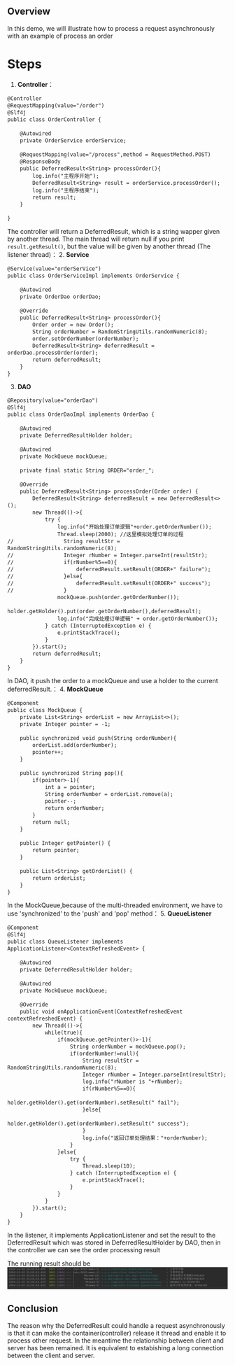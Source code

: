 ## Overview
In this demo, we will illustrate how to process a request asynchronously with an example of process an order 

# Steps  

1. **Controller**：
```
@Controller
@RequestMapping(value="/order")
@Slf4j
public class OrderController {

    @Autowired
    private OrderService orderService;

    @RequestMapping(value="/process",method = RequestMethod.POST)
    @ResponseBody
    public DeferredResult<String> processOrder(){
        log.info("主程序开始");
        DeferredResult<String> result = orderService.processOrder();
        log.info("主程序结束");
        return result;
    }

}
```
The controller will return a DeferredResult<String>, which is a string wapper given by another thread. 
The main thread will return null if you print ```result.getResult()```, but the value will be given by another thread (The listener thread)： 
2. **Service**
```
@Service(value="orderSerVice")
public class OrderServiceImpl implements OrderService {    

    @Autowired
    private OrderDao orderDao;

    @Override
    public DeferredResult<String> processOrder(){
        Order order = new Order();
        String orderNumber = RandomStringUtils.randomNumeric(8);
        order.setOrderNumber(orderNumber);
        DeferredResult<String> deferredResult = orderDao.processOrder(order);
        return deferredResult;
    }
}
```
3. **DAO**
```
@Repository(value="orderDao")
@Slf4j
public class OrderDaoImpl implements OrderDao {

    @Autowired
    private DeferredResultHolder holder;

    @Autowired
    private MockQueue mockQueue;

    private final static String ORDER="order_";

    @Override
    public DeferredResult<String> processOrder(Order order) {
        DeferredResult<String> deferredResult = new DeferredResult<>();
        new Thread(()->{
            try {
                log.info("开始处理订单逻辑"+order.getOrderNumber());
                Thread.sleep(2000); //这里模拟处理订单的过程
//                String resultStr = RandomStringUtils.randomNumeric(8);
//                Integer rNumber = Integer.parseInt(resultStr);
//                if(rNumber%5==0){
//                    deferredResult.setResult(ORDER+" failure");
//                }else{
//                    deferredResult.setResult(ORDER+" success");
//                }
                mockQueue.push(order.getOrderNumber());
                holder.getHolder().put(order.getOrderNumber(),deferredResult);
                log.info("完成处理订单逻辑" + order.getOrderNumber());
            } catch (InterruptedException e) {
                e.printStackTrace();
            }
        }).start();
        return deferredResult;
    }
}
```
In DAO, it push the order to a mockQueue and use a holder to the current deferredResult.： 
4. **MockQueue**
```
@Component
public class MockQueue {
    private List<String> orderList = new ArrayList<>();
    private Integer pointer = -1;

    public synchronized void push(String orderNumber){
        orderList.add(orderNumber);
        pointer++;
    }

    public synchronized String pop(){
        if(pointer>-1){
            int a = pointer;
            String orderNumber = orderList.remove(a);
            pointer--;
            return orderNumber;
        }
        return null;
    }

    public Integer getPointer() {
        return pointer;
    }

    public List<String> getOrderList() {
        return orderList;
    }
}
```
In the MockQueue,because of the multi-threaded environment, we have to use 'synchronized' to the 'push' and 'pop' method：
5. **QueueListener**
```
@Component
@Slf4j
public class QueueListener implements ApplicationListener<ContextRefreshedEvent> {

    @Autowired
    private DeferredResultHolder holder;

    @Autowired
    private MockQueue mockQueue;

    @Override
    public void onApplicationEvent(ContextRefreshedEvent contextRefreshedEvent) {
        new Thread(()->{
            while(true){
                if(mockQueue.getPointer()>-1){
                    String orderNumber = mockQueue.pop();
                    if(orderNumber!=null){
                        String resultStr = RandomStringUtils.randomNumeric(8);
                        Integer rNumber = Integer.parseInt(resultStr);
                        log.info("rNumber is "+rNumber);
                        if(rNumber%5==0){
                            holder.getHolder().get(orderNumber).setResult(" fail");
                        }else{
                            holder.getHolder().get(orderNumber).setResult(" success");
                        }
                        log.info("返回订单处理结果："+orderNumber);                        
                    }
                }else{
                    try {
                        Thread.sleep(10);
                    } catch (InterruptedException e) {
                        e.printStackTrace();
                    }
                }
            }
        }).start();
    }
}
```
In the listener, it implements ApplicationListener<ContextRefreshedEvent> and set the result to the DeferredResult which was stored in DeferredResultHolder by DAO, then in the controller we can see the order processing result

The running result should be 
![image](https://github.com/fengandzhy/Blog/raw/master/Images/SpringBoot/4/1.PNG) 
 


## Conclusion
The reason why the DeferredResult could handle a request asynchronously is that it can make the container(controller) release it thread and enable it to process other request.
In the meantime the relationship between client and server has been remained. It is equivalent to estabishing a long connection between the client and server. 



 



